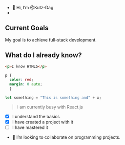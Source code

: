 - 👋 Hi, I’m @Kutz-Dag
- <!-- full name is Kutbudien, but call me Kutz --->
## Current Goals
My goal is to achieve full-stack development.

## What do I already know?

```HTML
<p>I know HTML5</p>
```

```CSS
p {
  color: red;
  margin: 0 auto;
  }
```

```JavaScript
let something = "This is something and" + x;
```

> I am currently busy with React.js
- [x] I understand the basics
- [x] I have created a project with it
- [ ] I have mastered it

- 💞️ I’m looking to collaborate on programming projects. <!-- in the future, obviously --->

<!---
Kutz-Dag/Kutz-Dag is a ✨ special ✨ repository because its `README.md` (this file) appears on your GitHub profile.
You can click the Preview link to take a look at your changes. I am not used to GitHub by the way. I really hope to find a place where I can learn how to use it better.
--->

